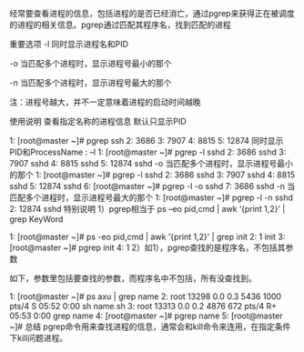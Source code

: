 经常要查看进程的信息，包括进程的是否已经消亡，通过pgrep来获得正在被调度的进程的相关信息。pgrep通过匹配其程序名，找到匹配的进程

重要选项
-l 同时显示进程名和PID

-o 当匹配多个进程时，显示进程号最小的那个

-n 当匹配多个进程时，显示进程号最大的那个

注：进程号越大，并不一定意味着进程的启动时间越晚

使用说明
查看指定名称的进程信息
默认只显示PID

   1: [root@master ~]# pgrep ssh
   2: 3686
   3: 7907
   4: 8815
   5: 12874
同时显示PID和ProcessName : –l
   1: [root@master ~]# pgrep -l sshd
   2: 3686 sshd
   3: 7907 sshd
   4: 8815 sshd
   5: 12874 sshd
-o 当匹配多个进程时，显示进程号最小的那个
   1: [root@master ~]# pgrep -l sshd
   2: 3686 sshd
   3: 7907 sshd
   4: 8815 sshd
   5: 12874 sshd
   6: [root@master ~]# pgrep -l -o  sshd
   7: 3686 sshd
-n 当匹配多个进程时，显示进程号最大的那个
   1: [root@master ~]# pgrep -l -n sshd
   2: 12874 sshd
特别说明
1）pgrep相当于 ps –eo pid,cmd | awk ‘{print $1,$2}’ | grep KeyWord

   1: [root@master ~]# ps -eo pid,cmd | awk '{print $1,$2}'  | grep init
   2: 1 init
   3: [root@master ~]# pgrep init
   4: 1
2）如1），pgrep查找的是程序名，不包括其参数

如下，参数里包括要查找的参数，而程序名中不包括，所有没查找到。

   1: [root@master ~]# ps axu | grep name
   2: root     13298  0.0  0.3   5436  1000 pts/4    S    05:52   0:00 sh name.sh
   3: root     13313  0.0  0.2   4876   672 pts/4    R+   05:53   0:00 grep name
   4: [root@master ~]# pgrep name
   5: [root@master ~]# 
总结
pgrep命令用来查找进程的信息，通常会和kill命令来连用，在指定条件下kill问题进程。

 
